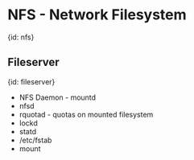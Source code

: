 # NFS - Network Filesystem
{id: nfs}

## Fileserver
{id: fileserver}

* NFS Daemon - mountd
* nfsd
* rquotad - quotas on mounted filesystem
* lockd
* statd
* /etc/fstab
* mount






